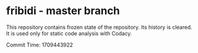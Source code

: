 # fribidi - master branch

This repository contains frozen state of the repository.
Its history is cleared. It is used only for static code
analysis with Codacy.

Commit Time: 1709443922